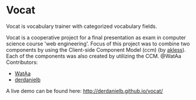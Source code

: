 # Vocat

Vocat is vocabulary trainer with categorized vocabulary fields. 

Vocat is a cooperative project for a final presentation as exam in computer science course 'web engineering'.
Focus of this project was to combine two components by using the Client-side Component Model (ccm) (by [akless](https://github.com/akless)). Each of the components was also created by utilizing the CCM.
@WatAa
Contributors: 
- [WatAa](https://github.com/WatAa)
- [derdanielb](https://github.com/derdanielb)

A live demo can be found here:
http://derdanielb.github.io/vocat/

